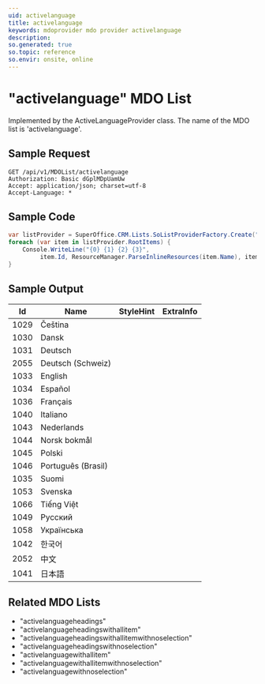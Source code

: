 ```yaml
---
uid: activelanguage
title: activelanguage
keywords: mdoprovider mdo provider activelanguage
description: 
so.generated: true
so.topic: reference
so.envir: onsite, online
---
```


# "activelanguage" MDO List




Implemented by the <see cref="T:SuperOffice.CRM.Lists.ActiveLanguageProvider">ActiveLanguageProvider</see> class.
The name of the MDO list is 'activelanguage'.




## Sample Request

```http!
GET /api/v1/MDOList/activelanguage
Authorization: Basic dGplMDpUamUw
Accept: application/json; charset=utf-8
Accept-Language: *

```

## Sample Code
```cs
var listProvider = SuperOffice.CRM.Lists.SoListProviderFactory.Create("activelanguage", forceFlatList: true);
foreach (var item in listProvider.RootItems) {
    Console.WriteLine("{0} {1} {2} {3}", 
         item.Id, ResourceManager.ParseInlineResources(item.Name), item.StyleHint, item.ExtraInfo);
}
```

## Sample Output

|Id   | Name  |StyleHint|ExtraInfo |
| --- | ----- | ------- | -------- |
|1029|Čeština |||
|1030|Dansk |||
|1031|Deutsch |||
|2055|Deutsch (Schweiz)|||
|1033|English |||
|1034|Español |||
|1036|Français |||
|1040|Italiano |||
|1043|Nederlands |||
|1044|Norsk bokmål |||
|1045|Polski |||
|1046|Português (Brasil)|||
|1035|Suomi |||
|1053|Svenska |||
|1066|Tiếng Việt |||
|1049|Русский |||
|1058|Українська |||
|1042|한국어|||
|2052|中文|||
|1041|日本語 |||


## Related MDO Lists

* "activelanguageheadings"
* "activelanguageheadingswithallitem"
* "activelanguageheadingswithallitemwithnoselection"
* "activelanguageheadingswithnoselection"
* "activelanguagewithallitem"
* "activelanguagewithallitemwithnoselection"
* "activelanguagewithnoselection"
